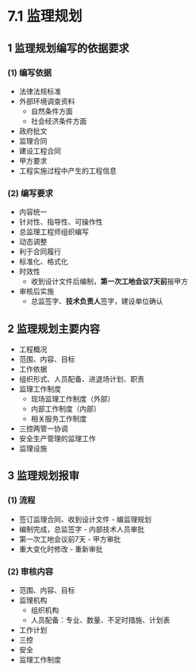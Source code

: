 # 7.1 监理规划

## 1 监理规划编写的依据要求

### (1) 编写依据

* 法律法规标准
* 外部环境调查资料
  * 自然条件方面
  * 社会经济条件方面
* 政府批文
* 监理合同
* 建设工程合同
* 甲方要求
* 工程实施过程中产生的工程信息

### (2) 编写要求

* 内容统一
* 针对性、指导性、可操作性
* 总监理工程师组织编写
* 动态调整
* 利于合同履行
* 标准化、格式化
* 时效性
  * 收到设计文件后编制，**第一次工地会议7天前**报甲方
* 审核后实施
  * 总监签字、**技术负责人**签字，建设单位确认

## 2 监理规划主要内容

* 工程概况
* 范围、内容、目标
* 工作依据
* 组织形式、人员配备、进退场计划、职责
* 监理工作制度
  * 现场监理工作制度（外部）
  * 内部工作制度（内部）
  * 相关服务工作制度
* 三控两管一协调
* 安全生产管理的监理工作
* 监理设施

## 3 监理规划报审

### (1) 流程

* 签订监理合同、收到设计文件 - 编监理规划
* 编制完成，总监签字 - 内部技术人员审批
* 第一次工地会议前7天 - 甲方审批
* 重大变化时修改 - 重新审批

### (2) 审核内容

* 范围、内容、目标
* 监理机构
  * 组织机构
  * 人员配备：专业、数量、不足时措施、计划表
* 工作计划
* 三控
* 安全
* 监理工作制度

